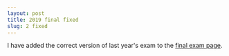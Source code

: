 ```yaml
---
layout: post
title: 2019 final fixed
slug: 2 fixed
---
```


I have added the correct version of last year's exam to the [final exam page](/final.html).

